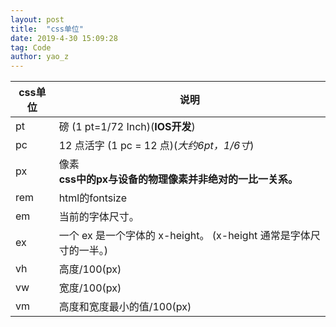 ```yaml
---
layout: post
title:  "css单位"
date: 2019-4-30 15:09:28
tag: Code
author: yao_z
---
```


css单位 | 说明
---|---
pt | 磅 (1 pt=1/72 Inch)(**IOS开发**)
pc | 12 点活字 (1 pc = 12 点)(*大约6pt，1/6寸*)
px | 像素<br/>**css中的px与设备的物理像素并非绝对的一比一关系。**
rem | html的fontsize
em | 当前的字体尺寸。
ex | 一个 ex 是一个字体的 x-height。 (x-height 通常是字体尺寸的一半。)
vh | 高度/100(px)
vw | 宽度/100(px)
vm | 高度和宽度最小的值/100(px)